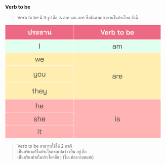 
### Verb to be 

> Verb to be มี 3 รูป คือ is am และ are ซึ่งผันตามประธานในประโยค ดังนี้ 

![image label](/media/img/lessons/verb-to-be.svg)

> Verb to be สามารถใช้ได้ 2 กรณี \
    เป็นกริยาแท้ในประโยคจะแปลว่า เป็น อยู่ คือ \
    เป็นกริยาช่วยในประโยคอื่นๆ (ไม่แปลความหมาย)